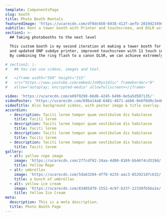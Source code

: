 ```yaml
---
template: ComponentsPage
slug: booth
title: Photo Booth Rentals
featuredImage: 'https://ucarecdn.com/df0dc650-6938-412f-aefb-2019d2349e13/'
subtitle: Rent a tower booth with Printer and touchscreen, and DSLR with Ringlight for your next event.
section1: >-
  ## Taking photobooths to the next level

  This custom booth is my second iteration at making a tower booth for parties and events. This verision includes
  and updated DNP subdye printer, improved touchscreen with 11 touch inputs. improved exterior shell, and vastly improved lighting system courtsey of an AlienBees ring Flash. 
  By combining the ring flash to a canon DLSR, we can achieve extremely high quality photos, that are printed out to clients as two individual 2x6 prints or 1 4x6 print in approx 8 seconds. This keeps events moving quickly making sure everyone has a chance to enjoy the booth through the duration of the event, to maximize value and booth utilization. Attendents are then encouraged to use our supplied iPads to socially share their photos with friends and family.

# section2: |-
#   ## You can use videos, images and text.

#   <iframe width="560" height="315"
#   src="https://www.youtube.com/embed/Js00yn142ic" frameborder="0"
#   allow="autoplay; encrypted-media" allowfullscreen></iframe>

video: 'https://ucarecdn.com/e6979298-66d6-4245-b496-6e5a5d507135/'
videoPoster: 'https://ucarecdn.com/69ba14a8-6481-4671-abb6-0e6f0d9c3e46/'
videoTitle: Also background videos, with poster image & title overlay.
accordion:
  - description: Taciti lorem tempor quam vestibulum dis habitasse
    title: Taciti lorem
  - description: Taciti lorem tempor quam vestibulum dis habitasse
    title: Taciti lorem
  - description: Taciti lorem tempor quam vestibulum dis habitasse
    title: Taciti lorem
  - description: Taciti lorem tempor quam vestibulum dis habitasse
    title: Taciti lorem
gallery:
  - alt: yellow rope image
    image: 'https://ucarecdn.com/277cdf82-24aa-4d80-8169-bb46f4cd319d/'
    title: Yellow Rope
  - alt: umbrellas
    image: 'https://ucarecdn.com/5da63204-4ff0-4235-aac3-852921d7c632/'
    title: a bunch of umbrellas
  - alt: yellow ice cream
    image: 'https://ucarecdn.com/83485d70-1552-4c97-b237-22330fb56a1e/'
    title: Yellow Ice Cream
meta:
  description: This is a meta description.
  title: Photo Booth Page
---
```

